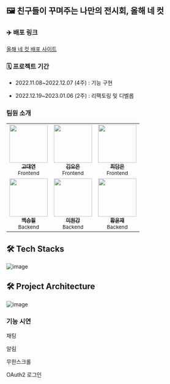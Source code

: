 ## 🖼️ 친구들이 꾸며주는 나만의 전시회, 올해 네 컷

### ✈️ 배포 링크

[올해 네 컷 배포 사이트](http://oneyearfourcut-front.s3-website.ap-northeast-2.amazonaws.com/)

### 🗓 프로젝트 기간

* 2022.11.08~2022.12.07 (4주) : 기능 구현

* 2022.12.19~2023.01.06 (2주) : 리팩토링 및 디벨롭

### 팀원 소개

<!-- ALL-CONTRIBUTORS-LIST:START - Do not remove or modify this section -->
<!-- prettier-ignore-start -->
<!-- markdownlint-disable -->
<table>
  <tbody>
    <tr>
      <td align="center"><a href="https://github.com/kkdy21"><img src="https://avatars.githubusercontent.com/u/64800318?v=4" width="100px;" alt=""/><br /><sub><b>
고대연</b></sub></a><br /><sub>Frontend</sub></td>
    <td align="center"><a href="https://github.com/dorrion"><img src="https://avatars.githubusercontent.com/u/107591946?v=4" width="100px;" alt=""/><br /><sub><b>김오은</b></sub></a><br /><sub>Frontend</sub></td>
      <td align="center"><a href="https://github.com/inside-eun"><img src="https://avatars.githubusercontent.com/u/107910301?v=4" width="100px;" alt=""/><br /><sub><b>
최담은</b></sub></a><br /><sub>Frontend</sub></td>
    </tr>
    <tr>
      <td align="center"><a href="https://github.com/philE22"><img src="https://avatars.githubusercontent.com/u/108053925?v=4" width="100px;" alt=""/><br /><sub><b>백승필</b></sub></a><br /><sub>Backend</sub></td>
      <td align="center"><a href="https://github.com/wonkang2"><img src="https://avatars.githubusercontent.com/u/108053925?v=4" width="100px;" alt=""/><br /><sub><b>이원강</b></sub></a><br /><sub>Backend</sub></td>
      <td align="center"><a href="https://github.com/yhwang15"><img src="https://avatars.githubusercontent.com/u/45654620?v=4" width="100px;" alt=""/><br /><sub><b>황윤재</b></sub></a><br /><sub>Backend</sub></td>
    </tr>
  </tbody>
</table>

## 🛠 Tech Stacks
![image](https://user-images.githubusercontent.com/86215246/208829845-b56ea20a-d9c9-42d2-bb8e-95b9ede3075a.png)

## 🛠 Project Architecture
![image](https://user-images.githubusercontent.com/86215246/208829860-198cfeca-bcb3-4b73-b11a-1403efbd6148.png)

### 기능 시연

채팅

알림

무한스크롤

OAuth2 로그인

